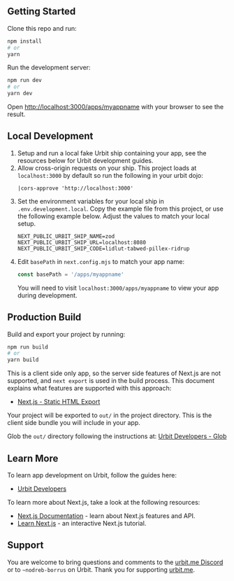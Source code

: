 
## Getting Started

Clone this repo and run:

```bash
npm install
# or
yarn
```

Run the development server:

```bash
npm run dev
# or
yarn dev
```

Open [http://localhost:3000/apps/myappname](http://localhost:3000/apps/myappname) with your browser to see the result.

## Local Development

1. Setup and run a local fake Urbit ship containing your app, see the resources below for Urbit development guides.
1. Allow cross-origin requests on your ship.  This project loads at `localhost:3000` by default so run the following in your urbit dojo:
    ```hoon
    |cors-approve 'http://localhost:3000'
    ```
1. Set the environment variables for your local ship in `.env.development.local`.  Copy the example file from this project, or use the following example below.  Adjust the values to match your local setup.
    ```
    NEXT_PUBLIC_URBIT_SHIP_NAME=zod
    NEXT_PUBLIC_URBIT_SHIP_URL=localhost:8080
    NEXT_PUBLIC_URBIT_SHIP_CODE=lidlut-tabwed-pillex-ridrup
    ```
1. Edit `basePath` in `next.config.mjs` to match your app name:
    ```js
    const basePath = '/apps/myappname'
    ```
    You will need to visit `localhost:3000/apps/myappname` to view your app during development.

## Production Build

Build and export your project by running:

```bash
npm run build
# or
yarn build
```

This is a client side only app, so the server side features of Next.js are not supported, and `next export` is used in the build process.  This document explains what features are supported with this approach:

* [Next.js - Static HTML Export](https://nextjs.org/docs/advanced-features/static-html-export)

Your project will be exported to `out/` in the project directory.  This is the client side bundle you will include in your app.

Glob the `out/` directory following the instructions at: [Urbit Developers - Glob](https://developers.urbit.org/reference/additional/dist/glob)

## Learn More

To learn app development on Urbit, follow the guides here:

- [Urbit Developers](https://developers.urbit.org)

To learn more about Next.js, take a look at the following resources:

- [Next.js Documentation](https://nextjs.org/docs) - learn about Next.js features and API.
- [Learn Next.js](https://nextjs.org/learn) - an interactive Next.js tutorial.

## Support

You are welcome to bring questions and comments to the [urbit.me Discord](https://discord.gg/ehRV6yj) or to `~nodreb-borrus` on Urbit.  Thank you for supporting [urbit.me](https://urbit.me).
